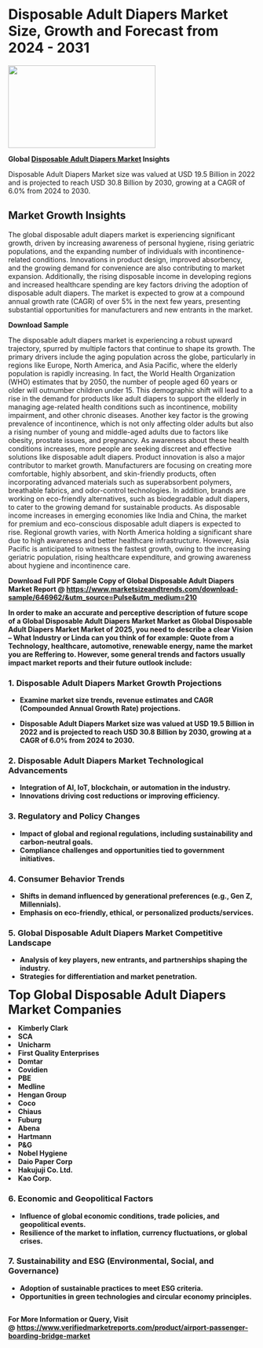 <H1>Disposable Adult Diapers Market Size, Growth and Forecast from 2024 - 2031</H1><img class="aligncenter size-medium wp-image-584254" src="https://thirdeyenews.in/wp-content/uploads/2024/09/Global-Market-Research-300x168.jpeg" alt="" width="300" height="168" /><p><strong>Global&nbsp;<a href="https://www.marketsizeandtrends.com/download-sample/646962/&amp;utm_source=Pulse&amp;utm_medium=210">Disposable Adult Diapers Market</a> Insights</strong></p><p>Disposable Adult Diapers Market size was valued at USD 19.5 Billion in 2022 and is projected to reach USD 30.8 Billion by 2030, growing at a CAGR of 6.0% from 2024 to 2030.</p><p><h2>Market Growth Insights</h2> <p>The global disposable adult diapers market is experiencing significant growth, driven by increasing awareness of personal hygiene, rising geriatric populations, and the expanding number of individuals with incontinence-related conditions. Innovations in product design, improved absorbency, and the growing demand for convenience are also contributing to market expansion. Additionally, the rising disposable income in developing regions and increased healthcare spending are key factors driving the adoption of disposable adult diapers. The market is expected to grow at a compound annual growth rate (CAGR) of over 5% in the next few years, presenting substantial opportunities for manufacturers and new entrants in the market.</p> <p><strong>Download Sample</strong></p> <p>The disposable adult diapers market is experiencing a robust upward trajectory, spurred by multiple factors that continue to shape its growth. The primary drivers include the aging population across the globe, particularly in regions like Europe, North America, and Asia Pacific, where the elderly population is rapidly increasing. In fact, the World Health Organization (WHO) estimates that by 2050, the number of people aged 60 years or older will outnumber children under 15. This demographic shift will lead to a rise in the demand for products like adult diapers to support the elderly in managing age-related health conditions such as incontinence, mobility impairment, and other chronic diseases. Another key factor is the growing prevalence of incontinence, which is not only affecting older adults but also a rising number of young and middle-aged adults due to factors like obesity, prostate issues, and pregnancy. As awareness about these health conditions increases, more people are seeking discreet and effective solutions like disposable adult diapers. Product innovation is also a major contributor to market growth. Manufacturers are focusing on creating more comfortable, highly absorbent, and skin-friendly products, often incorporating advanced materials such as superabsorbent polymers, breathable fabrics, and odor-control technologies. In addition, brands are working on eco-friendly alternatives, such as biodegradable adult diapers, to cater to the growing demand for sustainable products. As disposable income increases in emerging economies like India and China, the market for premium and eco-conscious disposable adult diapers is expected to rise. Regional growth varies, with North America holding a significant share due to high awareness and better healthcare infrastructure. However, Asia Pacific is anticipated to witness the fastest growth, owing to the increasing geriatric population, rising healthcare expenditure, and growing awareness about hygiene and incontinence care. <strong></p><p><span class=""><strong>Download Full PDF Sample Copy of Global Disposable Adult Diapers Market Report</strong> @ <a href="https://www.marketsizeandtrends.com/download-sample/646962/&amp;utm_source=Pulse&amp;utm_medium=210" target="_blank">https://www.marketsizeandtrends.com/download-sample/646962/&amp;utm_source=Pulse&amp;utm_medium=210</a></span></p><p>In order to make an accurate and perceptive description of future scope of a Global&nbsp;Disposable Adult Diapers Market Market as Global&nbsp;Disposable Adult Diapers Market Market of 2025, you need to describe a clear Vision &ndash; What Industry or Linda can you think of for example: Quote from a Technology, healthcare, automotive, renewable energy, name the market you are Reffering to. However, some general trends and factors usually impact market reports and their future outlook include:</p><h3>1.&nbsp;<strong>Disposable Adult Diapers Market Growth Projections</strong></h3><ul><li>Examine market size trends, revenue estimates and CAGR (Compounded Annual Growth Rate) projections.</li><li><p>Disposable Adult Diapers Market size was valued at USD 19.5 Billion in 2022 and is projected to reach USD 30.8 Billion by 2030, growing at a CAGR of 6.0% from 2024 to 2030.</p></li></ul><h3>2.&nbsp;<strong>Disposable Adult Diapers Market Technological Advancements</strong></h3><ul><li>Integration of AI, IoT, blockchain, or automation in the industry.</li><li>Innovations driving cost reductions or improving efficiency.</li></ul><h3>3.&nbsp;<strong>Regulatory and Policy Changes</strong></h3><ul><li>Impact of global and regional regulations, including sustainability and carbon-neutral goals.</li><li>Compliance challenges and opportunities tied to government initiatives.</li></ul><h3>4.&nbsp;<strong>Consumer Behavior Trends</strong></h3><ul><li>Shifts in demand influenced by generational preferences (e.g., Gen Z, Millennials).</li><li>Emphasis on eco-friendly, ethical, or personalized products/services.</li></ul><h3>5.&nbsp;<strong>Global Disposable Adult Diapers Market Competitive Landscape</strong></h3><ul><li>Analysis of key players, new entrants, and partnerships shaping the industry.</li><li>Strategies for differentiation and market penetration.</li></ul><p data-pm-slice="1 1 []"><span style="color: inherit; font-family: inherit; font-size: 25px;">Top Global Disposable Adult Diapers Market Companies</span></p><div class="" data-test-id=""><p><li>Kimberly Clark</li><li> SCA</li><li> Unicharm</li><li> First Quality Enterprises</li><li> Domtar</li><li> Covidien</li><li> PBE</li><li> Medline</li><li> Hengan Group</li><li> Coco</li><li> Chiaus</li><li> Fuburg</li><li> Abena</li><li> Hartmann</li><li> P&G</li><li> Nobel Hygiene</li><li> Daio Paper Corp</li><li> Hakujuji Co. Ltd.</li><li> Kao Corp.</li></p></div><h3>6.&nbsp;<strong>Economic and Geopolitical Factors</strong></h3><ul><li>Influence of global economic conditions, trade policies, and geopolitical events.</li><li>Resilience of the market to inflation, currency fluctuations, or global crises.</li></ul><h3>7.&nbsp;<strong>Sustainability and ESG (Environmental, Social, and Governance)</strong></h3><ul><li>Adoption of sustainable practices to meet ESG criteria.</li><li>Opportunities in green technologies and circular economy principles.</li></ul><h2><strong style="font-size: 14px;">For More Information or Query, Visit @&nbsp;</strong><a style="background-color: #ffffff; font-size: 14px;" href="https://www.marketsizeandtrends.com/report/disposable-adult-diapers-market/" target="_blank">https://www.verifiedmarketreports.com/product/airport-passenger-boarding-bridge-market</a></h2>
